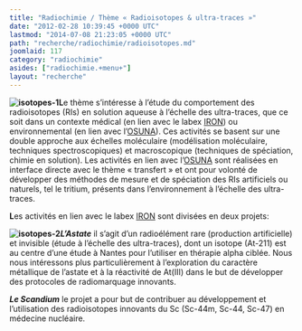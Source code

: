 ```yaml
---
title: "Radiochimie / Thème « Radioisotopes & ultra-traces »"
date: "2012-02-28 10:39:45 +0000 UTC"
lastmod: "2014-07-08 21:23:05 +0000 UTC"
path: "recherche/radiochimie/radioisotopes.md"
joomlaid: 117
category: "radiochimie"
asides: ["radiochimie.+menu+"]
layout: "recherche"
---
```

**![isotopes-1](images/Recherche/Radiochimie/isotopes-1.jpg)L**e thème s’intéresse à l’étude du comportement des radioisotopes (RIs) en solution aqueuse à l’échelle des ultra-traces, que ce soit dans un contexte médical (en lien avec le labex [IRON](http://www.labex-iron.com/)) ou environnemental (en lien avec l’[OSUNA](http://www.osuna.univ-nantes.fr/)). Ces activités se basent sur une double approche aux échelles moléculaire (modélisation moléculaire, techniques spectroscopiques) et macroscopique (techniques de spéciation, chimie en solution). Les activités en lien avec l’[OSUNA](http://www.osuna.univ-nantes.fr/) sont réalisées en interface directe avec le thème « transfert » et ont pour volonté de développer des méthodes de mesure et de spéciation des RIs artificiels ou naturels, tel le tritium, présents dans l’environnement à l’échelle des ultra-traces.

**L**es activités en lien avec le labex [IRON](http://www.labex-iron.com/) sont divisées en deux projets:

**![isotopes-2](images/Recherche/Radiochimie/isotopes-2.jpg)_L’Astate_** il s’agit d’un radioélément rare (production artificielle) et invisible (étude à l’échelle des ultra-traces), dont un isotope (At-211) est au centre d’une étude à Nantes pour l’utiliser en thérapie alpha ciblée. Nous nous intéressons plus particulièrement à l’exploration du caractère métallique de l’astate et à la réactivité de At(III) dans le but de développer des protocoles de radiomarquage innovants.

**_Le Scandium_** le projet a pour but de contribuer au développement et l’utilisation des radioisotopes innovants du Sc (Sc-44m, Sc-44, Sc-47) en médecine nucléaire.
